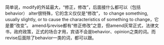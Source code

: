 简单说，modify的外延最大，“修正，修改”，后面接什么都可以（包括behavior）
alter很特殊，它的含义仅仅是“修改”， to change something, usually slightly, or to cause the characteristics of something to change，它是要“改变”。
amend与revise都有“修正修改”之意，但amend灰常正式，法律文书，政府政策，正式的场合才用，宾语不会是behavior、opinion之类的词。而revise后面除了behavior一类的词，都可以跟。